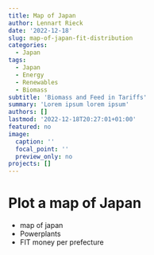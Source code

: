 ```yaml
---
title: Map of Japan
author: Lennart Rieck
date: '2022-12-18'
slug: map-of-japan-fit-distribution
categories:
  - Japan
tags:
  - Japan
  - Energy
  - Renewables
  - Biomass
subtitle: 'Biomass and Feed in Tariffs'
summary: 'Lorem ipsum lorem ipsum'
authors: []
lastmod: '2022-12-18T20:27:01+01:00'
featured: no
image:
  caption: ''
  focal_point: ''
  preview_only: no
projects: []
---
```


# Plot a map of Japan
- map of japan
- Powerplants
- FIT money per prefecture


<!-- JapanShape <- readOGR("/Users/Lennart Rieck/Desktop/R/Shapefiles/ne_10m_admin_0_countries/ne_10m_admin_0_countries.shp", -->
<!--                       layer="ne_10m_admin_0_countries") -->

<!-- JapanShape <- subset(JapanShape, JapanShape@data$NAME_EN %in% c("Japan")) -->
